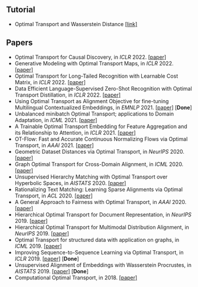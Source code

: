 ## Tutorial
* Optimal Transport and Wasserstein Distance [\[link\]](https://www.stat.cmu.edu/~larry/=sml/Opt.pdf)


## Papers
* Optimal Transport for Causal Discovery, in *ICLR* 2022. [\[paper\]]()
* Generative Modeling with Optimal Transport Maps, in *ICLR* 2022. [\[paper\]]()
* Optimal Transport for Long-Tailed Recognition with Learnable Cost Matrix, in *ICLR* 2022. [\[paper\]]()
* Data Efficient Language-Supervised Zero-Shot Recognition with Optimal Transport Distillation, in *ICLR* 2022. [\[paper\]]()
* Using Optimal Transport as Alignment Objective for fine-tuning Multilingual Contextualized Embeddings, in *EMNLP* 2021. [\[paper\]](https://arxiv.org/pdf/2110.02887.pdf) [**Done**] 
* Unbalanced minibatch Optimal Transport; applications to Domain Adaptation, in *ICML* 2021. [\[paper\]]()
* A Trainable Optimal Transport Embedding for Feature Aggregation and its Relationship to Attention, in *ICLR* 2021. [\[paper\]]()
* OT-Flow: Fast and Accurate Continuous Normalizing Flows via Optimal Transport, in *AAAI* 2021. [\[paper\]]()
* Geometric Dataset Distances via Optimal Transport, in *NeurIPS* 2020. [\[paper\]]()
* Graph Optimal Transport for Cross-Domain Alignment, in *ICML* 2020. [\[paper\]]()
* Unsupervised Hierarchy Matching with Optimal Transport over Hyperbolic Spaces, in *AISTATS* 2020.  [\[paper\]]()
* Rationalizing Text Matching: Learning Sparse Alignments via Optimal Transport, in *ACL* 2020. [\[paper\]]()
* A General Approach to Fairness with Optimal Transport, in *AAAI* 2020. [\[paper\]]()
* Hierarchical Optimal Transport for Document Representation, in *NeurIPS* 2019. [\[paper\]]()
* Hierarchical Optimal Transport for Multimodal Distribution Alignment, in *NeurIPS* 2019. [\[paper\]]()
* Optimal Transport for structured data with application on graphs, in *ICML* 2019. [\[paper\]]()
* Improving Sequence-to-Sequence Learning via Optimal Transport, in *ICLR* 2019. [\[paper\]](https://arxiv.org/pdf/1901.06283.pdf) [**Done**] 
* Unsupervised Alignment of Embeddings with Wasserstein Procrustes, in *AISTATS* 2019. [\[paper\]](http://proceedings.mlr.press/v89/grave19a/grave19a.pdf) [**Done**]  
* Computational Optimal Transport, in 2018. [\[paper\]]()
